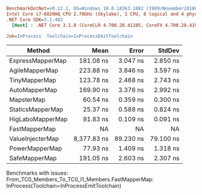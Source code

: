 ``` ini

BenchmarkDotNet=v0.12.1, OS=Windows 10.0.18363.1082 (1909/November2018Update/19H2)
Intel Core i7-6820HQ CPU 2.70GHz (Skylake), 1 CPU, 8 logical and 4 physical cores
.NET Core SDK=3.1.402
  [Host] : .NET Core 3.1.8 (CoreCLR 4.700.20.41105, CoreFX 4.700.20.41903), X64 RyuJIT

Job=InProcess  Toolchain=InProcessEmitToolchain  

```
|           Method |        Mean |     Error |    StdDev |
|----------------- |------------:|----------:|----------:|
| ExpressMapperMap |   181.08 ns |  3.047 ns |  2.850 ns |
|   AgileMapperMap |   223.88 ns |  3.846 ns |  3.597 ns |
|    TinyMapperMap |   123.78 ns |  2.468 ns |  2.743 ns |
|    AutoMapperMap |   169.90 ns |  3.376 ns |  2.992 ns |
|       MapsterMap |    60.54 ns |  0.359 ns |  0.300 ns |
|     StaticsMapperMap |    25.37 ns |  0.588 ns |  0.824 ns |
| HigLaboMapperMap |    91.83 ns |  0.109 ns |  0.091 ns |
|    FastMapperMap |          NA |        NA |        NA |
| ValueInjecterMap | 8,377.83 ns | 89.230 ns | 79.100 ns |
|   PowerMapperMap |    77.93 ns |  1.409 ns |  1.318 ns |
|    SafeMapperMap |   191.05 ns |  2.603 ns |  2.307 ns |

Benchmarks with issues:
  From_TC0_Members_To_TC0_I1_Members.FastMapperMap: InProcess(Toolchain=InProcessEmitToolchain)
